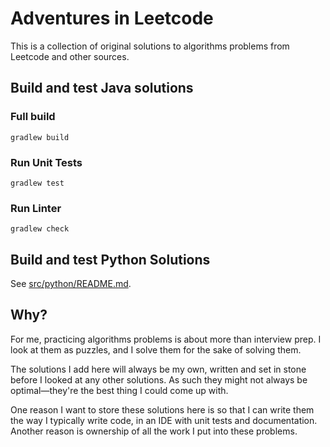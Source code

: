 # Adventures in Leetcode
This is a collection of original solutions to algorithms problems from Leetcode and other sources.

## Build and test Java solutions

### Full build
```
gradlew build
```

### Run Unit Tests
```
gradlew test
```

### Run Linter
```
gradlew check
```

## Build and test Python Solutions
See [src/python/README.md](./src/python/README.md).

## Why?
For me, practicing algorithms problems is about more than interview prep. I look at them as puzzles, and I solve them for the sake of solving them.  

The solutions I add here will always be my own, written and set in stone before I looked at any other solutions. As such they might not always be optimal—they're the best thing I could come up with.  

One reason I want to store these solutions here is so that I can write them the way I typically write code, in an IDE with unit tests and documentation. Another reason is ownership of all the work I put into these problems.
